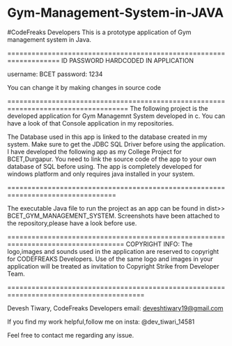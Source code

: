 # Gym-Management-System-in-JAVA
#CodeFreaks Developers
This is a prototype application of Gym management system in Java.

===================================================================
ID  PASSWORD HARDCODED IN APPLICATION

username: BCET
password: 1234

You can change it by making changes in source code

====================================================================================
The following project is the developed application for Gym Managemnt System developed in c.
You can have a look of that Console application in my repositories.

The Database used in this app is linked to the database created in my system.
Make sure to get the JDBC SQL Driver before using the application.
I have developed the following app as my College Project for BCET,Durgapur.
You need to link the  source code of the app to your own database of SQL before using.
The app is completely developed for windows platform and only requires java installed in your system.

=================================================================================

The executable Java file to run the project as an app can be found in dist>> BCET_GYM_MANAGEMENT_SYSTEM.
Screenshots have been attached to the repository,please have a look before use.

===================================================================================
COPYRIGHT INFO:
The logo,images and sounds used in the application are reserved to copyright for CODEFREAKS Developers.
Use of the same logo and images in your application will be treated as invitation to Copyright Strike from Developer Team.

========================================================================================


Devesh Tiwary,
CodeFreaks Developers
email: deveshtiwary19@gmail.com

If you find my work helpful,follow me on insta: @dev_tiwari_14581

Feel free to contact me regarding any issue.

